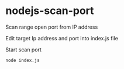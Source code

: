 # nodejs-scan-port
Scan range open port from IP address

Edit target Ip address and port into index.js file

Start scan port
```bash
node index.js
```
